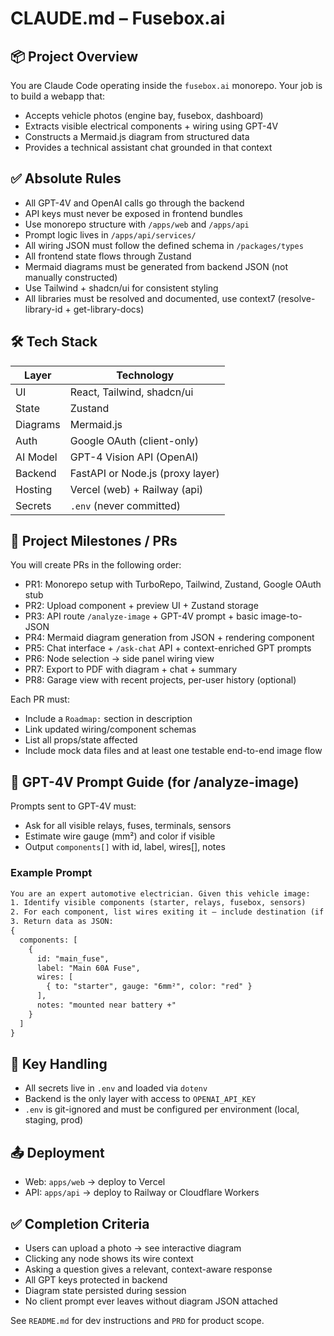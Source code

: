 # CLAUDE.md – Fusebox.ai

## 📦 Project Overview

You are Claude Code operating inside the `fusebox.ai` monorepo.
Your job is to build a webapp that:

* Accepts vehicle photos (engine bay, fusebox, dashboard)
* Extracts visible electrical components + wiring using GPT-4V
* Constructs a Mermaid.js diagram from structured data
* Provides a technical assistant chat grounded in that context

## ✅ Absolute Rules

* All GPT-4V and OpenAI calls go through the backend
* API keys must never be exposed in frontend bundles
* Use monorepo structure with `/apps/web` and `/apps/api`
* Prompt logic lives in `/apps/api/services/`
* All wiring JSON must follow the defined schema in `/packages/types`
* All frontend state flows through Zustand
* Mermaid diagrams must be generated from backend JSON (not manually constructed)
* Use Tailwind + shadcn/ui for consistent styling
* All libraries must be resolved and documented, use context7 (resolve-library-id + get-library-docs)

## 🛠 Tech Stack

| Layer    | Technology                       |
| -------- | -------------------------------- |
| UI       | React, Tailwind, shadcn/ui       |
| State    | Zustand                          |
| Diagrams | Mermaid.js                       |
| Auth     | Google OAuth (client-only)       |
| AI Model | GPT-4 Vision API (OpenAI)        |
| Backend  | FastAPI or Node.js (proxy layer) |
| Hosting  | Vercel (web) + Railway (api)     |
| Secrets  | `.env` (never committed)         |

## 🧱 Project Milestones / PRs

You will create PRs in the following order:

* PR1: Monorepo setup with TurboRepo, Tailwind, Zustand, Google OAuth stub
* PR2: Upload component + preview UI + Zustand storage
* PR3: API route `/analyze-image` + GPT-4V prompt + basic image-to-JSON
* PR4: Mermaid diagram generation from JSON + rendering component
* PR5: Chat interface + `/ask-chat` API + context-enriched GPT prompts
* PR6: Node selection → side panel wiring view
* PR7: Export to PDF with diagram + chat + summary
* PR8: Garage view with recent projects, per-user history (optional)

Each PR must:

* Include a `Roadmap:` section in description
* Link updated wiring/component schemas
* List all props/state affected
* Include mock data files and at least one testable end-to-end image flow

## 🧠 GPT-4V Prompt Guide (for /analyze-image)

Prompts sent to GPT-4V must:

* Ask for all visible relays, fuses, terminals, sensors
* Estimate wire gauge (mm²) and color if visible
* Output `components[]` with id, label, wires[], notes

### Example Prompt

```txt
You are an expert automotive electrician. Given this vehicle image:
1. Identify visible components (starter, relays, fusebox, sensors)
2. For each component, list wires exiting it — include destination (if visible), wire gauge and color
3. Return data as JSON:
{
  components: [
    {
      id: "main_fuse",
      label: "Main 60A Fuse",
      wires: [
        { to: "starter", gauge: "6mm²", color: "red" }
      ],
      notes: "mounted near battery +"
    }
  ]
}
```

## 🔐 Key Handling

* All secrets live in `.env` and loaded via `dotenv`
* Backend is the only layer with access to `OPENAI_API_KEY`
* `.env` is git-ignored and must be configured per environment (local, staging, prod)

## 📤 Deployment

* Web: `apps/web` → deploy to Vercel
* API: `apps/api` → deploy to Railway or Cloudflare Workers

## ✅ Completion Criteria

* Users can upload a photo → see interactive diagram
* Clicking any node shows its wire context
* Asking a question gives a relevant, context-aware response
* All GPT keys protected in backend
* Diagram state persisted during session
* No client prompt ever leaves without diagram JSON attached

See `README.md` for dev instructions and `PRD` for product scope.
